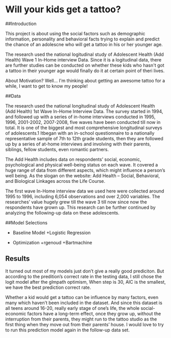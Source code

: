 # Will your kids get a tattoo?

##Introduction                 
    
   This project is about using the social factors such as demographic information, personality and behavioral facts trying to explain and predict the chance of an adolescne who will get a tattoo in his or her younger age.                
                
The research used the national logitudinal study of Adolescent Health (Add Health) Wave 1 In-Home interview Data. Since it is a logitudinal data, there are further studies can be conducted on whether these kids who hasn't got a tattoo in their younger age would finally do it at certain point of theri lives.            
                
About Motivation? Well... I'm thinking about getting an awesome tattoo for a while, I want to get to know my people!
                   
##Data                             

The research used the national longitudinal study of Adolescent Health (Add Health) 1st Wave In-Home Interview Data. The survey started in 1994, and followed up with a series of in-home interviews conducted in 1995, 1996, 2001-2002, 2007-2008, five waves have been conducted till now in total. It is one of the biggest and most comprehensive longitudinal surveys of adolescents.1 Itbegan with an in-school questionnaire to a nationally representative sample of 7th to 12th grade students, then they are followed up by a series of at-home interviews and involving with their parents, siblings, fellow students, even romantic partners.       
          
The Add Health includes data on respondents’ social, economic, psychological and physical well-being status on each wave. It covered a huge range of data from different aspects, which might influence a person’s well being. As the slogan on the website: Add Health – Social, Behavioral, and Biological Linkages across the Life Course.           
              
The first wave In-Home interview data we used here were collected around 1995 to 1996, including 6,054 observations and over 2,000 variables. The researches’ value hugely grew till the wave 3 till now since now the respondents have grown up. This research can be further continued by analyzing the following-up data on these adolescents.

##Model Selections

+ Baseline Model
  +Logistic Regression

+ Optimization
  +rgenoud
  +Bartmachine

## Results

It turned out most of my models just don’t give a really good prediciton. But according to the predition’s correct rate in the testing data, I still chose the logit model after the glmpath optimism, When step is 30, AIC is the smallest, we have the best prediction correct rate.

Whether a kid would get a tattoo can be influence by many factors, even many which haven’t been included in the dataset. And since this dataset is all teens around 16-20, really early stage of one’s life, the whole social-economic factors have a long-term effect, once they grow up, without the interruption from their parents, they might run to the tattoo studio as the first thing when they move out from their parents’ house. I would love to try to run this prediction model again in the follow-up data set.
